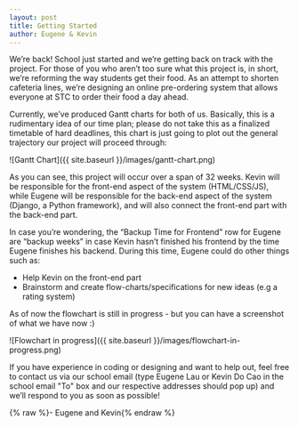 ```yaml
---
layout: post
title: Getting Started
author: Eugene & Kevin
---
```

We’re back! School just started and we’re getting back on track with the project. For those of you who aren’t too sure what this project is, in short, we’re reforming the way students get their food. As an attempt to shorten cafeteria lines, we’re designing an online pre-ordering system that allows everyone at STC to order their food a day ahead. 

Currently, we’ve produced Gantt charts for both of us. Basically, this is a rudimentary idea of our time plan; please do not take this as a finalized timetable of hard deadlines, this chart is just going to plot out the general trajectory our project will proceed through:

![Gantt Chart]({{ site.baseurl }}/images/gantt-chart.png)

As you can see, this project will occur over a span of 32 weeks. Kevin will be responsible for the front-end aspect of the system (HTML/CSS/JS), while Eugene will be responsible for the back-end aspect of the system (Django, a Python framework), and will also connect the front-end part with the back-end part.

In case you’re wondering, the “Backup Time for Frontend” row for Eugene are “backup weeks” in case Kevin hasn’t finished his frontend by the time Eugene finishes his backend. During this time, Eugene could do other things such as:

* Help Kevin on the front-end part
* Brainstorm and create flow-charts/specifications for new ideas (e.g a rating system)

As of now the flowchart is still in progress - but you can have a screenshot of what we have now :)

![Flowchart in progress]({{ site.baseurl }}/images/flowchart-in-progress.png)

If you have experience in coding or designing and want to help out, feel free to contact us via our school email (type Eugene Lau or Kevin Do Cao in the school email "To" box and our respective addresses should pop up) and we’ll respond to you as soon as possible!

{% raw %}- Eugene and Kevin{% endraw %}
